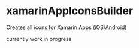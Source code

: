 # xamarinAppIconsBuilder
Creates all icons for Xamarin Apps (iOS/Android)

currently work in progress
